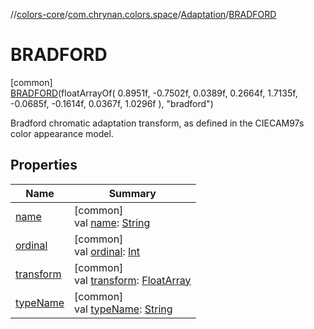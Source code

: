 //[colors-core](../../../../index.md)/[com.chrynan.colors.space](../../index.md)/[Adaptation](../index.md)/[BRADFORD](index.md)

# BRADFORD

[common]\
[BRADFORD](index.md)(floatArrayOf(
            0.8951f, -0.7502f, 0.0389f,
            0.2664f, 1.7135f, -0.0685f,
            -0.1614f, 0.0367f, 1.0296f
        ), "bradford")

Bradford chromatic adaptation transform, as defined in the CIECAM97s color appearance model.

## Properties

| Name | Summary |
|---|---|
| [name](../../-render-intent/-p-e-r-c-e-p-t-u-a-l/index.md#-372974862%2FProperties%2F1346026436) | [common]<br>val [name](../../-render-intent/-p-e-r-c-e-p-t-u-a-l/index.md#-372974862%2FProperties%2F1346026436): [String](https://kotlinlang.org/api/latest/jvm/stdlib/kotlin/-string/index.html) |
| [ordinal](../../-render-intent/-p-e-r-c-e-p-t-u-a-l/index.md#-739389684%2FProperties%2F1346026436) | [common]<br>val [ordinal](../../-render-intent/-p-e-r-c-e-p-t-u-a-l/index.md#-739389684%2FProperties%2F1346026436): [Int](https://kotlinlang.org/api/latest/jvm/stdlib/kotlin/-int/index.html) |
| [transform](../transform.md) | [common]<br>val [transform](../transform.md): [FloatArray](https://kotlinlang.org/api/latest/jvm/stdlib/kotlin/-float-array/index.html) |
| [typeName](../type-name.md) | [common]<br>val [typeName](../type-name.md): [String](https://kotlinlang.org/api/latest/jvm/stdlib/kotlin/-string/index.html) |
